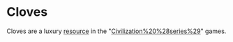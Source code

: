 # Cloves

Cloves are a luxury [resource](resource) in the "[Civilization%20%28series%29](Civilization)" games.